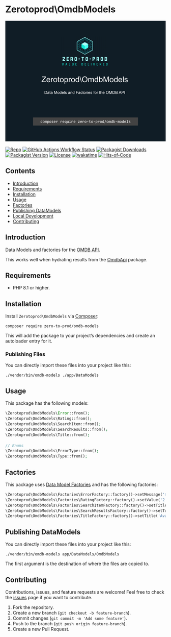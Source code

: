 # Zerotoprod\OmdbModels

![](art/logo.png)

[![Repo](https://img.shields.io/badge/github-gray?logo=github)](https://github.com/zero-to-prod/omdb)
[![GitHub Actions Workflow Status](https://img.shields.io/github/actions/workflow/status/zero-to-prod/omdb/test.yml?label=tests)](https://github.com/zero-to-prod/omdb/actions)
[![Packagist Downloads](https://img.shields.io/packagist/dt/zero-to-prod/omdb?color=blue)](https://packagist.org/packages/zero-to-prod/omdb/stats)
[![Packagist Version](https://img.shields.io/packagist/v/zero-to-prod/omdb?color=f28d1a)](https://packagist.org/packages/zero-to-prod/omdb)
[![License](https://img.shields.io/packagist/l/zero-to-prod/omdb?color=red)](https://github.com/zero-to-prod/omdb-models/blob/main/LICENSE.md)
[![wakatime](https://wakatime.com/badge/github/zero-to-prod/omdb-models.svg)](https://wakatime.com/badge/github/zero-to-prod/omdb-models)
[![Hits-of-Code](https://hitsofcode.com/github/zero-to-prod/omdb-models?branch=main)](https://hitsofcode.com/github/zero-to-prod/omdb-models/view?branch=main)

## Contents

- [Introduction](#introduction)
- [Requirements](#requirements)
- [Installation](#installation)
- [Usage](#usage)
- [Factories](#factories)
- [Publishing DataModels](#publishing-datamodels)
- [Local Development](./LOCAL_DEVELOPMENT.md)
- [Contributing](#contributing)

## Introduction

Data Models and factories for the [OMDB API](https://www.omdbapi.com/).

This works well when hydrating results from the [OmdbApi](https://github.com/zero-to-prod/omdb-api) package.

## Requirements

- PHP 8.1 or higher.

## Installation

Install `Zerotoprod\OmdbModels` via [Composer](https://getcomposer.org/):

```shell
composer require zero-to-prod/omdb-models
```

This will add the package to your project’s dependencies and create an autoloader entry for it.

### Publishing Files

You can directly import these files into your project like this:

```shell
./vendor/bin/omdb-models ./app/DataModels
```

## Usage

This package has the following models:

```php
\Zerotoprod\OmdbModels\Error::from();
\Zerotoprod\OmdbModels\Rating::from();
\Zerotoprod\OmdbModels\SearchItem::from();
\Zerotoprod\OmdbModels\SearchResults::from();
\Zerotoprod\OmdbModels\Title::from();

// Enums
\Zerotoprod\OmdbModels\ErrorType::from();
\Zerotoprod\OmdbModels\Type::from();
```

## Factories

This package uses [Data Model Factories](https://github.com/zero-to-prod/data-model-factory) and has the following factories:

```php
\Zerotoprod\OmdbModels\Factories\ErrorFactory::factory()->setMessage('message')->make();
\Zerotoprod\OmdbModels\Factories\RatingFactory::factory()->setValue('2')->make();
\Zerotoprod\OmdbModels\Factories\SearchItemFactory::factory()->setTitle('Avatar')->make();
\Zerotoprod\OmdbModels\Factories\SearchResultsFactory::factory()->setTotalResults(2)->make();
\Zerotoprod\OmdbModels\Factories\TitleFactory::factory()->setTitle('Avatar')->make();
```

## Publishing DataModels

You can directly import these files into your project like this:

```shell
./vendor/bin/omdb-models app/DataModels/OmdbModels
```

The first argument is the destination of where the files are copied to.

## Contributing

Contributions, issues, and feature requests are welcome!
Feel free to check the [issues](https://github.com/zero-to-prod/omdb-models/issues) page if you want to contribute.

1. Fork the repository.
2. Create a new branch (`git checkout -b feature-branch`).
3. Commit changes (`git commit -m 'Add some feature'`).
4. Push to the branch (`git push origin feature-branch`).
5. Create a new Pull Request.